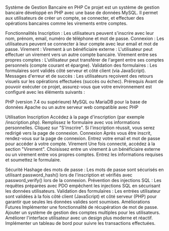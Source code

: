Système de Gestion Bancaire en PHP
Ce projet est un système de gestion bancaire développé en PHP avec une base de données MySQL. Il permet aux utilisateurs de créer un compte, se connecter, et effectuer des opérations bancaires comme les virements entre comptes.

Fonctionnalités
Inscription : Les utilisateurs peuvent s'inscrire avec leur nom, prénom, email, numéro de téléphone et mot de passe.
Connexion : Les utilisateurs peuvent se connecter à leur compte avec leur email et mot de passe.
Virement :
Virement à un bénéficiaire externe : L'utilisateur peut effectuer un virement vers un autre compte bancaire.
Virement entre ses propres comptes : L'utilisateur peut transférer de l'argent entre ses comptes personnels (compte courant et épargne).
Validation des formulaires : Les formulaires sont validés côté serveur et côté client (via JavaScript).
Messages d'erreur et de succès : Les utilisateurs reçoivent des retours visuels sur les opérations effectuées (succès ou échec).
Prérequis
Avant de pouvoir exécuter ce projet, assurez-vous que votre environnement est configuré avec les éléments suivants :

PHP (version 7.4 ou supérieure)
MySQL ou MariaDB pour la base de données
Apache ou un autre serveur web compatible avec PHP


Utilisation
Inscription
Accédez à la page d'inscription (par exemple /inscription.php).
Remplissez le formulaire avec vos informations personnelles.
Cliquez sur "S'inscrire". Si l'inscription réussit, vous serez redirigé vers la page de connexion.
Connexion
Après vous être inscrit, rendez-vous sur la page de connexion.
Entrez votre email et mot de passe pour accéder à votre compte.
Virement
Une fois connecté, accédez à la section "Virement".
Choisissez entre un virement à un bénéficiaire externe ou un virement entre vos propres comptes.
Entrez les informations requises et soumettez le formulaire.

Sécurité
Hashage des mots de passe : Les mots de passe sont sécurisés en utilisant password_hash() lors de l'inscription et vérifiés avec password_verify() lors de la connexion.
Prévention des injections SQL : Les requêtes préparées avec PDO empêchent les injections SQL en sécurisant les données utilisateurs.
Validation des formulaires : Les entrées utilisateur sont validées à la fois côté client (JavaScript) et côté serveur (PHP) pour garantir que seules les données valides sont soumises.
Améliorations Futures
Implémenter une fonctionnalité de récupération de mot de passe.
Ajouter un système de gestion des comptes multiples pour les utilisateurs.
Améliorer l'interface utilisateur avec un design plus moderne et réactif.
Implémenter un tableau de bord pour suivre les transactions effectuées.
